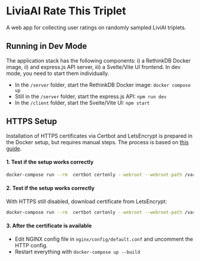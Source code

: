 # LiviaAI Rate This Triplet

A web app for collecting user ratings on randomly sampled LiviAI triplets.

## Running in Dev Mode

The application stack has the following components: i) a RethinkDB Docker image, ii) and express.js API server, 
iii) a Svelte/Vite UI frontend. In dev mode, you need to start them individually.

- In the `/server` folder, start the RethinkDB Docker image: `docker compose up`
- Still in the `/server` folder, start the express.js API: `npm run dev`
- In the `/client` folder, start the Svelte/Vite UI: `npm start`

## HTTPS Setup

Installation of HTTPS certificates via Certbot and LetsEncrypt is prepared in the Docker setup,
but requires manual steps. The process is based on [this guide](https://mindsers.blog/post/https-using-nginx-certbot-docker/).

#### 1. Test if the setup works correctly

```sh
docker-compose run --rm  certbot certonly --webroot --webroot-path /var/www/certbot/ --dry-run -d rate-this-triplet.no5.at
```

#### 2. Test if the setup works correctly

With HTTPS still disabled, download certificate from LetsEncrypt:

```sh
docker-compose run --rm  certbot certonly --webroot --webroot-path /var/www/certbot/ -d rate-this-triplet.no5.at
```

#### 3. After the certificate is available

- Edit NGINX config file in `nginx/config/default.conf` and uncomment the HTTP config.
- Restart everything with `docker-compose up --build`
